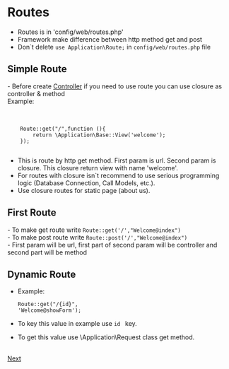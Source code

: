 # Routes
- Routes is in 'config/web/routes.php' <br>
- Framework make difference between http method get and post
- Don\`t delete <code>use Application\Route;</code> in `config/web/routes.php` file

<h2>Simple Route</h2>
 - Before create <a href="03controller.md">Controller</a> if you need to use route you can use 
 closure as controller & method <br>Example: <br><br>
<pre>
 <code>
    Route::get("/",function (){
        return \Application\Base::View('welcome');
    });   
 </code>
</pre>

- This is route by http get method. First param is url. Second param is closure.
This closure return view with name 'welcome'.
- For routes with closure isn`t recommend to use serious programming logic (Database Connection, Call Models, etc.).
- Use closure routes for static page (about us).

<h2>First Route</h2>
 - To make get route write <code>Route::get('/',"Welcome@index")</code> <br>
 - To make post route write <code>Route::post('/',"Welcome@index")</code> <br>
 - First param will be url, first part of second param will be controller and second part will be method <br>
 
<h2>Dynamic Route</h2>

- Example: <pre><code>Route::get("/{id}", 'Welcome@showForm');</code></pre>

- To key this value in example use `id ` key.

- To get this value use \Application\Request class get method.
<br>
 <a href="03controller.md">Next</a>